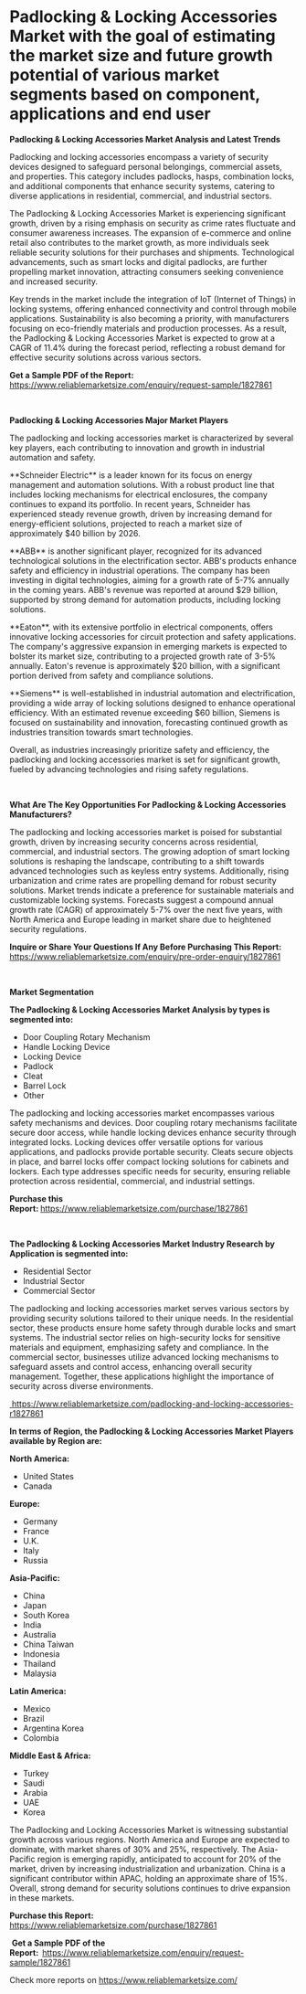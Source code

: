 <p><h1>Padlocking & Locking Accessories Market with the goal of estimating the market size and future growth potential of various market segments based on component, applications and end user</h1></p><p><strong>Padlocking & Locking Accessories Market Analysis and Latest Trends</strong></p>
<p><p>Padlocking and locking accessories encompass a variety of security devices designed to safeguard personal belongings, commercial assets, and properties. This category includes padlocks, hasps, combination locks, and additional components that enhance security systems, catering to diverse applications in residential, commercial, and industrial sectors.</p><p>The Padlocking & Locking Accessories Market is experiencing significant growth, driven by a rising emphasis on security as crime rates fluctuate and consumer awareness increases. The expansion of e-commerce and online retail also contributes to the market growth, as more individuals seek reliable security solutions for their purchases and shipments. Technological advancements, such as smart locks and digital padlocks, are further propelling market innovation, attracting consumers seeking convenience and increased security.</p><p>Key trends in the market include the integration of IoT (Internet of Things) in locking systems, offering enhanced connectivity and control through mobile applications. Sustainability is also becoming a priority, with manufacturers focusing on eco-friendly materials and production processes. As a result, the Padlocking & Locking Accessories Market is expected to grow at a CAGR of 11.4% during the forecast period, reflecting a robust demand for effective security solutions across various sectors.</p></p>
<p><strong>Get a Sample PDF of the Report:&nbsp;</strong> <a href="https://www.reliablemarketsize.com/enquiry/request-sample/1827861?utm_campaign=2482&utm_medium=2&utm_source=Github&utm_content=ia&utm_term=12042025&utm_id=padlocking-locking-accessories">https://www.reliablemarketsize.com/enquiry/request-sample/1827861</a></p>
<p>&nbsp;</p>
<p><strong>Padlocking & Locking Accessories Major Market Players</strong></p>
<p><p>The padlocking and locking accessories market is characterized by several key players, each contributing to innovation and growth in industrial automation and safety. </p><p>**Schneider Electric** is a leader known for its focus on energy management and automation solutions. With a robust product line that includes locking mechanisms for electrical enclosures, the company continues to expand its portfolio. In recent years, Schneider has experienced steady revenue growth, driven by increasing demand for energy-efficient solutions, projected to reach a market size of approximately $40 billion by 2026.</p><p>**ABB** is another significant player, recognized for its advanced technological solutions in the electrification sector. ABB's products enhance safety and efficiency in industrial operations. The company has been investing in digital technologies, aiming for a growth rate of 5-7% annually in the coming years. ABB's revenue was reported at around $29 billion, supported by strong demand for automation products, including locking solutions.</p><p>**Eaton**, with its extensive portfolio in electrical components, offers innovative locking accessories for circuit protection and safety applications. The company's aggressive expansion in emerging markets is expected to bolster its market size, contributing to a projected growth rate of 3-5% annually. Eaton's revenue is approximately $20 billion, with a significant portion derived from safety and compliance solutions.</p><p>**Siemens** is well-established in industrial automation and electrification, providing a wide array of locking solutions designed to enhance operational efficiency. With an estimated revenue exceeding $60 billion, Siemens is focused on sustainability and innovation, forecasting continued growth as industries transition towards smart technologies.</p><p>Overall, as industries increasingly prioritize safety and efficiency, the padlocking and locking accessories market is set for significant growth, fueled by advancing technologies and rising safety regulations.</p></p>
<p>&nbsp;</p>
<p><strong>What Are The Key Opportunities For Padlocking & Locking Accessories Manufacturers?</strong></p>
<p><p>The padlocking and locking accessories market is poised for substantial growth, driven by increasing security concerns across residential, commercial, and industrial sectors. The growing adoption of smart locking solutions is reshaping the landscape, contributing to a shift towards advanced technologies such as keyless entry systems. Additionally, rising urbanization and crime rates are propelling demand for robust security solutions. Market trends indicate a preference for sustainable materials and customizable locking systems. Forecasts suggest a compound annual growth rate (CAGR) of approximately 5-7% over the next five years, with North America and Europe leading in market share due to heightened security regulations.</p></p>
<p><strong>Inquire or Share Your Questions If Any Before Purchasing This Report:</strong> <a href="https://www.reliablemarketsize.com/enquiry/pre-order-enquiry/1827861?utm_campaign=2482&utm_medium=2&utm_source=Github&utm_content=ia&utm_term=12042025&utm_id=padlocking-locking-accessories">https://www.reliablemarketsize.com/enquiry/pre-order-enquiry/1827861</a></p>
<p>&nbsp;</p>
<p><strong>Market Segmentation</strong></p>
<p><strong>The Padlocking & Locking Accessories Market Analysis by types is segmented into:</strong></p>
<p><ul><li>Door Coupling Rotary Mechanism</li><li>Handle Locking Device</li><li>Locking Device</li><li>Padlock</li><li>Cleat</li><li>Barrel Lock</li><li>Other</li></ul></p>
<p><p>The padlocking and locking accessories market encompasses various safety mechanisms and devices. Door coupling rotary mechanisms facilitate secure door access, while handle locking devices enhance security through integrated locks. Locking devices offer versatile options for various applications, and padlocks provide portable security. Cleats secure objects in place, and barrel locks offer compact locking solutions for cabinets and lockers. Each type addresses specific needs for security, ensuring reliable protection across residential, commercial, and industrial settings.</p></p>
<p><strong>Purchase this Report:&nbsp;</strong><a href="https://www.reliablemarketsize.com/purchase/1827861?utm_campaign=2482&utm_medium=2&utm_source=Github&utm_content=ia&utm_term=12042025&utm_id=padlocking-locking-accessories">https://www.reliablemarketsize.com/purchase/1827861</a></p>
<p>&nbsp;</p>
<p><strong>The Padlocking & Locking Accessories Market Industry Research by Application is segmented into:</strong></p>
<p><ul><li>Residential Sector</li><li>Industrial Sector</li><li>Commercial Sector</li></ul></p>
<p><p>The padlocking and locking accessories market serves various sectors by providing security solutions tailored to their unique needs. In the residential sector, these products ensure home safety through durable locks and smart systems. The industrial sector relies on high-security locks for sensitive materials and equipment, emphasizing safety and compliance. In the commercial sector, businesses utilize advanced locking mechanisms to safeguard assets and control access, enhancing overall security management. Together, these applications highlight the importance of security across diverse environments.</p></p>
<p><a href="https://www.reliablemarketsize.com/padlocking-and-locking-accessories-r1827861?utm_campaign=2482&utm_medium=2&utm_source=Github&utm_content=ia&utm_term=12042025&utm_id=padlocking-locking-accessories">&nbsp;https://www.reliablemarketsize.com/padlocking-and-locking-accessories-r1827861</a></p>
<p><strong>In terms of Region, the Padlocking & Locking Accessories Market Players available by Region are:</strong></p>
<p>
    <p> <strong> North America: </strong>
        <ul>
            <li>United States</li>
            <li>Canada</li>
        </ul>
        </p> 
    <p> <strong> Europe: </strong>
        <ul>
            <li>Germany</li>
            <li>France</li>
            <li>U.K.</li>
            <li>Italy</li>
            <li>Russia</li>
        </ul>
        </p> 
    <p> <strong> Asia-Pacific: </strong>
        <ul>
            <li>China</li>
            <li>Japan</li>
            <li>South Korea</li>
            <li>India</li>
            <li>Australia</li>
            <li>China Taiwan</li>
            <li>Indonesia</li>
            <li>Thailand</li>
            <li>Malaysia</li>
        </ul>
        </p> 
    <p> <strong> Latin America: </strong>
        <ul>
            <li>Mexico</li>
            <li>Brazil</li>
            <li>Argentina Korea</li>
            <li>Colombia</li>
        </ul>
        </p> 
    <p> <strong> Middle East & Africa: </strong>
        <ul>
            <li>Turkey</li>
            <li>Saudi</li>
            <li>Arabia</li>
            <li>UAE</li>
            <li>Korea</li>
        </ul>
    </p>
    </p>
<p><p>The Padlocking and Locking Accessories Market is witnessing substantial growth across various regions. North America and Europe are expected to dominate, with market shares of 30% and 25%, respectively. The Asia-Pacific region is emerging rapidly, anticipated to account for 20% of the market, driven by increasing industrialization and urbanization. China is a significant contributor within APAC, holding an approximate share of 15%. Overall, strong demand for security solutions continues to drive expansion in these markets.</p></p>
<p><strong>Purchase this Report: </strong><a href="https://www.reliablemarketsize.com/purchase/1827861?utm_campaign=2482&utm_medium=2&utm_source=Github&utm_content=ia&utm_term=12042025&utm_id=padlocking-locking-accessories">https://www.reliablemarketsize.com/purchase/1827861</a></p>
<p>&nbsp;<strong>Get a Sample PDF of the Report:&nbsp;&nbsp;</strong><a href="https://www.reliablemarketsize.com/enquiry/request-sample/1827861?utm_campaign=2482&utm_medium=2&utm_source=Github&utm_content=ia&utm_term=12042025&utm_id=padlocking-locking-accessories">https://www.reliablemarketsize.com/enquiry/request-sample/1827861</a></p>
<p><strong></strong></p>
<p>Check more reports on <a href="https://www.reliablemarketsize.com/?utm_campaign=2482&utm_medium=2&utm_source=Github&utm_content=ia&utm_term=12042025&utm_id=padlocking-locking-accessories">https://www.reliablemarketsize.com/</a></p>